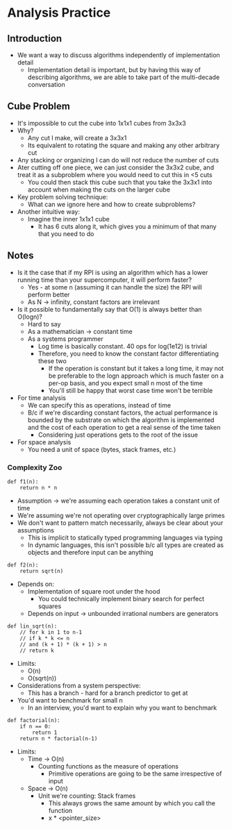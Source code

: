 # Analysis Practice
## Introduction
- We want a way to discuss algorithms independently of implementation detail
    - Implementation detail is important, but by having this way of describing algorithms, we are able to take part of the multi-decade conversation

## Cube Problem
- It's impossible to cut the cube into 1x1x1 cubes from 3x3x3
- Why?
    - Any cut I make, will create a 3x3x1
    - Its equivalent to rotating the square and making any other arbitrary cut
- Any stacking or organizing I can do will not reduce the number of cuts
- Ater cutting off one piece, we can just consider the 3x3x2 cube, and treat it as a subproblem where you would need to cut this in <5 cuts
    - You could then stack this cube such that you take the 3x3x1 into account when making the cuts on the larger cube
- Key problem solving technique:
    - What can we ignore here and how to create subproblems?
- Another intuitive way:
    - Imagine the inner 1x1x1 cube
        - It has 6 cuts along it, which gives you a minimum of that many that you need to do

## Notes
- Is it the case that if my RPI is using an algorithm which has a lower running time than your supercomputer, it will perform faster?
    - Yes - at some n (assuming it can handle the size) the RPI will perform better
    - As N -> infinity, constant factors are irrelevant
- Is it possible to fundamentally say that O(1) is always better than O(logn)?
    - Hard to say
    - As a mathematician -> constant time
    - As a systems programmer
        - Log time is basically constant. 40 ops for log(1e12) is trivial
        - Therefore, you need to know the constant factor differentiating these two
            - If the operation is constant but it takes a long time, it may not be preferable to the logn approach which is much faster on a per-op basis, and you expect small n most of the time
            - You'll still be happy that worst case time won't be terrible
- For time analysis
    - We can specify this as operations, instead of time
    - B/c if we're discarding constant factors, the actual performance is bounded by the substrate on which the algorithm is implemented and the cost of each operation to get a real sense of the time taken
        - Considering just operations gets to the root of the issue
- For space analysis
    - You need a unit of space (bytes, stack frames, etc.)

### Complexity Zoo
```python3
def f1(n):
    return n * n
```
- Assumption -> we're assuming each operation takes a constant unit of time
- We're assuming we're not operating over cryptographically large primes
- We don't want to pattern match necessarily, always be clear about your assumptions
    - This is implicit to statically typed programming languages via typing
    - In dynamic languages, this isn't possible b/c all types are created as objects and therefore input can be anything

```python3
def f2(n):
    return sqrt(n)
```
- Depends on:
    - Implementation of square root under the hood
        - You could technically implement binary search for perfect squares
    - Depends on input -> unbounded irrational numbers are generators

```python3
def lin_sqrt(n):
    // for k in 1 to n-1
    // if k * k <= n
    // and (k + 1) * (k + 1) > n
    // return k
```
- Limits:
    - O(n)
    - O(sqrt(n))
- Considerations from a system perspective:
    - This has a branch - hard for a branch predictor to get at
- You'd want to benchmark for small n
    - In an interview, you'd want to explain why you want to benchmark
        
    
```python3
def factorial(n):
    if n == 0:
        return 1
    return n * factorial(n-1)
```
- Limits:
    - Time -> O(n)
        - Counting functions as the measure of operations
            - Primitive operations are going to be the same irrespective of input
    - Space -> O(n)
        - Unit we're counting: Stack frames
            - This always grows the same amount by which you call the function
            - x * <pointer_size>


